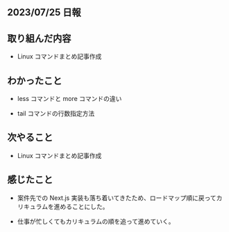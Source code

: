 ## 2023/07/25 日報

## 取り組んだ内容

- Linux コマンドまとめ記事作成

## わかったこと

- less コマンドと more コマンドの違い

- tail コマンドの行数指定方法

## 次やること

- Linux コマンドまとめ記事作成

## 感じたこと

- 案件先での Next.js 実装も落ち着いてきたため、ロードマップ順に戻ってカリキュラムを進めることにした。

- 仕事が忙しくてもカリキュラムの順を追って進めていく。
